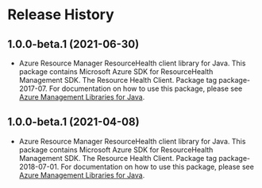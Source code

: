 # Release History

## 1.0.0-beta.1 (2021-06-30)

- Azure Resource Manager ResourceHealth client library for Java. This package contains Microsoft Azure SDK for ResourceHealth Management SDK. The Resource Health Client. Package tag package-2017-07. For documentation on how to use this package, please see [Azure Management Libraries for Java](https://aka.ms/azsdk/java/mgmt).

## 1.0.0-beta.1 (2021-04-08)

- Azure Resource Manager ResourceHealth client library for Java. This package contains Microsoft Azure SDK for ResourceHealth Management SDK. The Resource Health Client. Package tag package-2018-07-01. For documentation on how to use this package, please see [Azure Management Libraries for Java](https://aka.ms/azsdk/java/mgmt).
